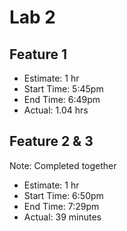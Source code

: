 # Lab 2

## Feature 1

- Estimate: 1 hr
- Start Time: 5:45pm
- End Time: 6:49pm
- Actual: 1.04 hrs

## Feature 2 & 3 

Note: Completed together

- Estimate: 1 hr
- Start Time: 6:50pm
- End Time: 7:29pm
- Actual: 39 minutes
